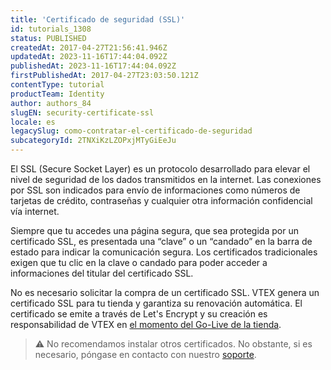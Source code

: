 ```yaml
---
title: 'Certificado de seguridad (SSL)'
id: tutorials_1308
status: PUBLISHED
createdAt: 2017-04-27T21:56:41.946Z
updatedAt: 2023-11-16T17:44:04.092Z
publishedAt: 2023-11-16T17:44:04.092Z
firstPublishedAt: 2017-04-27T23:03:50.121Z
contentType: tutorial
productTeam: Identity
author: authors_84
slugEN: security-certificate-ssl
locale: es
legacySlug: como-contratar-el-certificado-de-seguridad
subcategoryId: 2TNXiKzLZOPxjMTyGiEeJu
---
```


El SSL (Secure Socket Layer) es un protocolo desarrollado para elevar el nivel de seguridad de los dados transmitidos en la internet. Las conexiones por SSL son indicados para envío de informaciones como números de tarjetas de crédito, contraseñas y cualquier otra información confidencial vía internet.

Siempre que tu accedes una página segura, que sea protegida por un certificado SSL, es presentada una “clave” o un “candado” en la barra de estado para indicar la comunicación segura. Los certificados tradicionales exigen que tu clic en la clave o candado para poder acceder a informaciones del titular del certificado SSL.

No es necesario solicitar la compra de un certificado SSL. VTEX genera un certificado SSL para tu tienda y garantiza su renovación automática. El certificado se emite a través de Let's Encrypt y su creación es responsabilidad de VTEX en [el momento del Go-Live de la tienda](https://help.vtex.com/es/tutorial/configurando-el-apuntamiento-del-dns-para-vtex--tutorials_4280).

>⚠️ No recomendamos instalar otros certificados. No obstante, si es necesario, póngase en contacto con nuestro [soporte](https://help.vtex.com/es/support).
